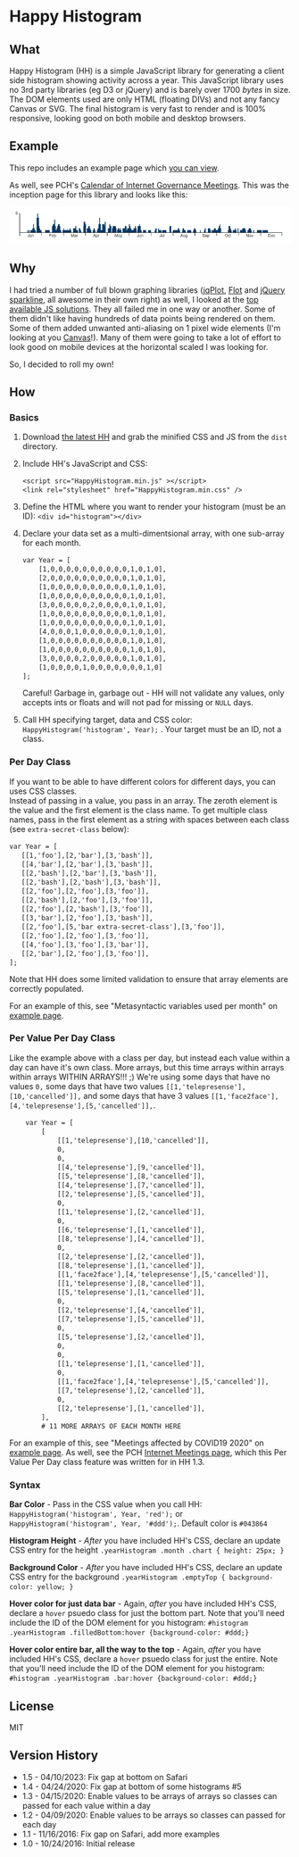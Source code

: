 # Happy Histogram

## What

Happy Histogram (HH) is a simple JavaScript library for generating a
client side histogram showing activity across
a year.  This JavaScript
library uses no 3rd party libraries (eg D3 or jQuery) and is barely over 1700 _bytes_ in size.
The DOM elements used are only
HTML (floating DIVs) and not any fancy Canvas or SVG. The final histogram is very
fast to render and is 100% responsive, looking good on both mobile
and desktop browsers.

## Example

This repo includes an example page which [you can view](https://packet-clearing-house.github.io/Happy-Histogram/example/).

As well, see PCH's [Calendar of Internet Governance Meetings](https://pch.net/meetings). This was
the inception page for this library and looks like this:

[![](./example/hh.png)](https://pch.net/meetings)

## Why

I had tried a number of full blown graphing libraries ([jqPlot](http://www.jqplot.com/), [Flot](http://www.flotcharts.org/) and [jQuery sparkline](http://omnipotent.net/jquery.sparkline/), all awesome in their own right) as well, I looked at the [top available JS solutions](https://github.com/search?l=JavaScript&q=histogram&type=Repositories&utf8=%E2%9C%93). They all failed
me in one way or another.  Some of them didn't like having hundreds of data
points being rendered on them.  Some of them added unwanted anti-aliasing
on 1 pixel wide elements (I'm looking at you [Canvas](http://stackoverflow.com/questions/195262/can-i-turn-off-antialiasing-on-an-html-canvas-element)!). Many of them were
going to take a lot of effort to look good on mobile devices at the horizontal
scaled I was looking for.

So, I decided to roll my own!

## How

### Basics

1. Download [the latest HH](https://github.com/Packet-Clearing-House/Happy-Histogram/releases/latest) and
 grab the minified CSS and JS from the `dist` directory.
2. Include HH's JavaScript and CSS:

   ```
   <script src="HappyHistogram.min.js" ></script>
   <link rel="stylesheet" href="HappyHistogram.min.css" />
   ```

1. Define the HTML where you want to render your histogram (must be an ID): ``<div id="histogram"></div>``
1. Declare your data set as a multi-dimentsional array, with one sub-array for each month.

   ```
   var Year = [
       [1,0,0,0,0,0,0,0,0,0,0,1,0,1,0],
       [2,0,0,0,0,0,0,0,0,0,0,1,0,1,0],
       [1,0,0,0,0,0,0,0,0,0,0,1,0,1,0],
       [1,0,0,0,0,0,0,0,0,0,0,1,0,1,0],
       [3,0,0,0,0,0,2,0,0,0,0,1,0,1,0],
       [1,0,0,0,0,0,0,0,0,0,0,1,0,1,0],
       [1,0,0,0,0,0,0,0,0,0,0,1,0,1,0],
       [4,0,0,0,1,0,0,0,0,0,0,1,0,1,0],
       [1,0,0,0,0,0,0,0,0,0,0,1,0,1,0],
       [1,0,0,0,0,0,0,0,0,0,0,1,0,1,0],
       [3,0,0,0,0,2,0,0,0,0,0,1,0,1,0],
       [1,0,0,0,0,1,0,0,0,0,0,0,0,1,0]
   ];
   ```

   Careful!  Garbage in, garbage out - HH will not validate any values, only accepts
   ints or floats and will not pad for missing or ``NULL`` days.
1. Call HH specifying target, data and CSS color: ``HappyHistogram('histogram', Year);`` . Your target must be an ID, not a class.

### Per Day Class

If you want to be able to have different colors for different days, you can uses CSS classes.  
Instead of passing in a value, you pass in an array.  The zeroth element is the value
and the first element is the class name.  To get multiple class names, pass in the first element
as a string with spaces between each class (see `extra-secret-class` below):

```
var Year = [
   [[1,'foo'],[2,'bar'],[3,'bash']],
   [[4,'bar'],[2,'bar'],[3,'bash']],
   [[2,'bash'],[2,'bar'],[3,'bash']],
   [[2,'bash'],[2,'bash'],[3,'bash']],
   [[2,'foo'],[2,'foo'],[3,'foo']],
   [[2,'bash'],[2,'foo'],[3,'foo']],
   [[2,'foo'],[2,'bash'],[3,'foo']],
   [[3,'bar'],[2,'foo'],[3,'bash']],
   [[2,'foo'],[5,'bar extra-secret-class'],[3,'foo']],
   [[2,'foo'],[2,'foo'],[3,'foo']],
   [[4,'foo'],[3,'foo'],[3,'bar']],
   [[2,'bar'],[2,'foo'],[3,'foo']],
];
```

Note that HH does some limited validation to ensure that array elements are correctly populated.

For an example of this, see "Metasyntactic variables used per month" on
[example page](https://packet-clearing-house.github.io/Happy-Histogram/example/).

### Per Value Per Day Class

Like the example above with a class per day, but instead each value within a day can have it's
own class.  More arrays, but this time arrays within arrays within arrays WITHIN ARRAYS!!! ;) We're
 using some days that have no values `0,` some days that have two values
`[[1,'telepresense'],[10,'cancelled']],` and some days that have 3 values
`[[1,'face2face'],[4,'telepresense'],[5,'cancelled']],`.

```
    var Year = [
        [
            [[1,'telepresense'],[10,'cancelled']],
            0,
            0,
            [[4,'telepresense'],[9,'cancelled']],
            [[5,'telepresense'],[8,'cancelled']],
            [[4,'telepresense'],[7,'cancelled']],
            [[2,'telepresense'],[5,'cancelled']],
            0,
            [[1,'telepresense'],[2,'cancelled']],
            0,
            [[6,'telepresense'],[1,'cancelled']],
            [[8,'telepresense'],[4,'cancelled']],
            0,
            [[2,'telepresense'],[2,'cancelled']],
            [[8,'telepresense'],[1,'cancelled']],
            [[1,'face2face'],[4,'telepresense'],[5,'cancelled']],
            [[1,'telepresense'],[8,'cancelled']],
            [[5,'telepresense'],[1,'cancelled']],
            0,
            [[2,'telepresense'],[4,'cancelled']],
            [[7,'telepresense'],[5,'cancelled']],
            0,
            [[5,'telepresense'],[2,'cancelled']],
            0,
            0,
            [[1,'telepresense'],[1,'cancelled']],
            0,
            [[1,'face2face'],[4,'telepresense'],[5,'cancelled']],
            [[7,'telepresense'],[2,'cancelled']],
            0,
            [[2,'telepresense'],[1,'cancelled']],
        ],
        # 11 MORE ARRAYS OF EACH MONTH HERE
```

For an example of this, see "Meetings affected by COVID19 2020" on
[example page](https://packet-clearing-house.github.io/Happy-Histogram/example/).  As well,
see the PCH [Internet Meetings page](https://www.pch.net/meetings),
 which this Per Value Per Day class feature was written for in HH 1.3.

### Syntax

**Bar Color** - Pass in the CSS value when you
call HH: ``HappyHistogram('histogram', Year, 'red');`` or ``HappyHistogram('histogram', Year, '#ddd');``. Default color is ``#043864``

**Histogram Height** -  _After_ you have included HH's CSS, declare an update CSS entry for the height ``.yearHistogram .month .chart { height: 25px; }``

**Background Color** - _After_ you have included HH's CSS, declare an update CSS entry
for the background ``.yearHistogram .emptyTop { background-color: yellow; }``

**Hover color for just data bar** - Again, _after_ you have included HH's CSS, declare
 a ``hover`` psuedo class for just the bottom part.  Note that you'll need include
 the ID of the  DOM element for you histogram: ``#histogram .yearHistogram .filledBottom:hover {background-color: #ddd;}``

**Hover color entire bar, all the way to the top** - Again, _after_ you have included HH's CSS, declare
 a ``hover`` psuedo class for just the entire.  Note that you'll need include
 the ID of the  DOM element for you histogram: ``#histogram .yearHistogram .bar:hover {background-color: #ddd;}``

## License

MIT

## Version History

- 1.5 - 04/10/2023: Fix gap at bottom on Safari
- 1.4 - 04/24/2020: Fix gap at bottom of some histograms #5
- 1.3 - 04/15/2020: Enable values to be arrays of arrays so classes can passed for each value within a day
- 1.2 - 04/09/2020: Enable values to be arrays so classes can passed for each day
- 1.1 - 11/16/2016: Fix gap on Safari, add more examples
- 1.0 - 10/24/2016: Initial release
